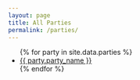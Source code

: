 ```yaml
---
layout: page
title: All Parties
permalink: /parties/
---
```



<ul>
{% for party in site.data.parties %}
    <li>
        <a href="/parties/{{ party.party_id }}/{{ party.party_name|slugify }}">{{ party.party_name }}</a>
    </li>
{% endfor %}
</ul>
